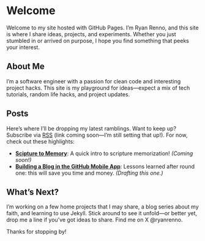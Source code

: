 # Welcome

Welcome to my site hosted with GitHub Pages. I’m Ryan Renno, and this site is where I share ideas, projects, and experiments. Whether you just stumbled in or arrived on purpose, I hope you find something that peeks your interest.

## About Me

I’m a software engineer with a passion for clean code and interesting project hacks. This site is my playground for ideas—expect a mix of tech tutorials, random life hacks, and project updates.

## Posts

Here’s where I’ll be dropping my latest ramblings. Want to keep up? Subscribe via [RSS](#) (link coming soon—I’m still setting that up!). For now, check out these highlights:

- **[Scipture to Memory](#)**: A quick intro to scripture memorization!  *(Coming soon!)*
- **[Building a Blog in the GitHub Mobile App](#)**: Lessons learned after round one: this will save you time and money. *(Drafting this one.)*

## What’s Next?

I’m working on a few home projects that I may share, a blog series about my faith, and learning to use Jekyll. Stick around to see it unfold—or better yet, drop me a line if you’ve got ideas to share. Find me on X @ryanrenno.

Thanks for stopping by!